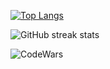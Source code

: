 
[![Top Langs](https://github-readme-stats.vercel.app/api/top-langs/?username=delilacxlnt)](https://github.com/anuraghazra/github-readme-stats)

![GitHub streak stats](https://streak-stats.demolab.com/?user=delilacxlnt)  

![CodeWars](https://www.codewars.com/users/delilacxlnt/badges/large)
